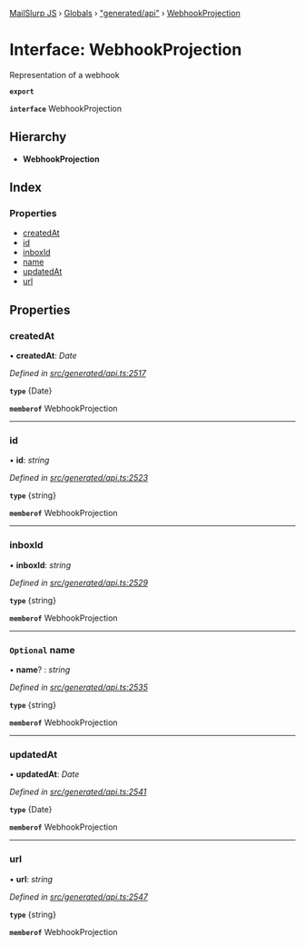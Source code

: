 [MailSlurp JS](../README.md) › [Globals](../globals.md) › ["generated/api"](../modules/_generated_api_.md) › [WebhookProjection](_generated_api_.webhookprojection.md)

# Interface: WebhookProjection

Representation of a webhook

**`export`** 

**`interface`** WebhookProjection

## Hierarchy

* **WebhookProjection**

## Index

### Properties

* [createdAt](_generated_api_.webhookprojection.md#createdat)
* [id](_generated_api_.webhookprojection.md#id)
* [inboxId](_generated_api_.webhookprojection.md#inboxid)
* [name](_generated_api_.webhookprojection.md#optional-name)
* [updatedAt](_generated_api_.webhookprojection.md#updatedat)
* [url](_generated_api_.webhookprojection.md#url)

## Properties

###  createdAt

• **createdAt**: *Date*

*Defined in [src/generated/api.ts:2517](https://github.com/mailslurp/mailslurp-client-ts-js/blob/26ccbd6/src/generated/api.ts#L2517)*

**`type`** {Date}

**`memberof`** WebhookProjection

___

###  id

• **id**: *string*

*Defined in [src/generated/api.ts:2523](https://github.com/mailslurp/mailslurp-client-ts-js/blob/26ccbd6/src/generated/api.ts#L2523)*

**`type`** {string}

**`memberof`** WebhookProjection

___

###  inboxId

• **inboxId**: *string*

*Defined in [src/generated/api.ts:2529](https://github.com/mailslurp/mailslurp-client-ts-js/blob/26ccbd6/src/generated/api.ts#L2529)*

**`type`** {string}

**`memberof`** WebhookProjection

___

### `Optional` name

• **name**? : *string*

*Defined in [src/generated/api.ts:2535](https://github.com/mailslurp/mailslurp-client-ts-js/blob/26ccbd6/src/generated/api.ts#L2535)*

**`type`** {string}

**`memberof`** WebhookProjection

___

###  updatedAt

• **updatedAt**: *Date*

*Defined in [src/generated/api.ts:2541](https://github.com/mailslurp/mailslurp-client-ts-js/blob/26ccbd6/src/generated/api.ts#L2541)*

**`type`** {Date}

**`memberof`** WebhookProjection

___

###  url

• **url**: *string*

*Defined in [src/generated/api.ts:2547](https://github.com/mailslurp/mailslurp-client-ts-js/blob/26ccbd6/src/generated/api.ts#L2547)*

**`type`** {string}

**`memberof`** WebhookProjection
